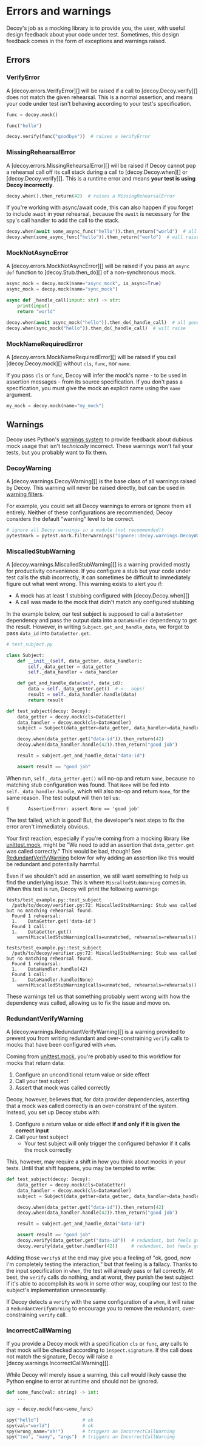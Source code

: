 # Errors and warnings

Decoy's job as a mocking library is to provide you, the user, with useful design feedback about your code under test. Sometimes, this design feedback comes in the form of exceptions and warnings raised.

## Errors

### VerifyError

A [decoy.errors.VerifyError][] will be raised if a call to [decoy.Decoy.verify][] does not match the given rehearsal. This is a normal assertion, and means your code under test isn't behaving according to your test's specification.

```python
func = decoy.mock()

func("hello")

decoy.verify(func("goodbye"))  # raises a VerifyError
```

### MissingRehearsalError

A [decoy.errors.MissingRehearsalError][] will be raised if Decoy cannot pop a rehearsal call off its call stack during a call to [decoy.Decoy.when][] or [decoy.Decoy.verify][]. This is a runtime error and means **your test is using Decoy incorrectly**.

```python
decoy.when().then_return(42)  # raises a MissingRehearsalError
```

If you're working with async/await code, this can also happen if you forget to include `await` in your rehearsal, because the `await` is necessary for the spy's call handler to add the call to the stack.

```python
decoy.when(await some_async_func("hello")).then_return("world")  # all good
decoy.when(some_async_func("hello")).then_return("world")  # will raise
```

### MockNotAsyncError

A [decoy.errors.MockNotAsyncError][] will be raised if you pass an `async def` function to [decoy.Stub.then_do][] of a non-synchronous mock.

```python
async_mock = decoy.mock(name="async_mock", is_async=True)
async_mock = decoy.mock(name="sync_mock")

async def _handle_call(input: str) -> str:
    print(input)
    return "world"

decoy.when(await async_mock("hello")).then_do(_handle_call)  # all good
decoy.when(sync_mock("hello")).then_do(_handle_call)  # will raise
```

### MockNameRequiredError

A [decoy.errors.MockNameRequiredError][] will be raised if you call [decoy.Decoy.mock][] without `cls`, `func`, nor `name`.

If you pass `cls` or `func`, Decoy will infer the mock's name - to be used in assertion messages - from its source specification. If you don't pass a specification, you must give the mock an explicit name using the `name` argument.

```python
my_mock = decoy.mock(name="my_mock")
```

## Warnings

Decoy uses Python's [warnings system][] to provide feedback about dubious mock usage that isn't _technically_ incorrect. These warnings won't fail your tests, but you probably want to fix them.

[warnings system]: https://docs.python.org/3/library/warnings.html

### DecoyWarning

A [decoy.warnings.DecoyWarning][] is the base class of all warnings raised by Decoy. This warning will never be raised directly, but can be used in [warning filters][].

For example, you could set all Decoy warnings to errors or ignore them all entirely. Neither of these configurations are recommended; Decoy considers the default "warning" level to be correct.

```python
# ignore all Decoy warnings in a module (not recommended!)
pytestmark = pytest.mark.filterwarnings("ignore::decoy.warnings.DecoyWarning")
```

[warning filters]: https://docs.pytest.org/en/latest/how-to/capture-warnings.html

### MiscalledStubWarning

A [decoy.warnings.MiscalledStubWarning][] is a warning provided mostly for productivity convenience. If you configure a stub but your code under test calls the stub incorrectly, it can sometimes be difficult to immediately figure out what went wrong. This warning exists to alert you if:

-   A mock has at least 1 stubbing configured with [decoy.Decoy.when][]
-   A call was made to the mock that didn't match any configured stubbing

In the example below, our test subject is supposed to call a `DataGetter` dependency and pass the output data into a `DataHandler` dependency to get the result. However, in writing `Subject.get_and_handle_data`, we forgot to pass `data_id` into `DataGetter.get`.

```python
# test_subject.py

class Subject:
    def __init__(self, data_getter, data_handler):
        self._data_getter = data_getter
        self._data_handler = data_handler

    def get_and_handle_data(self, data_id):
        data = self._data_getter.get()  # <-- oops!
        result = self._data_handler.handle(data)
        return result

def test_subject(decoy: Decoy):
    data_getter = decoy.mock(cls=DataGetter)
    data_handler = decoy.mock(cls=DataHandler)
    subject = Subject(data_getter=data_getter, data_handler=data_handler)

    decoy.when(data_getter.get("data-id")).then_return(42)
    decoy.when(data_handler.handle(42)).then_return("good job")

    result = subject.get_and_handle_data("data-id")

    assert result == "good job"
```

When run, `self._data_getter.get()` will no-op and return `None`, because no matching stub configuration was found. That `None` will be fed into `self._data_handler.handle`, which will also no-op and return `None`, for the same reason. The test output will then tell us:

```shell
E       AssertionError: assert None == 'good job'
```

The test failed, which is good! But, the developer's next steps to fix the error aren't immediately obvious.

Your first reaction, especially if you're coming from a mocking library like [unittest.mock][], might be "We need to add an assertion that `data_getter.get` was called correctly." This would be bad, though! See [RedundantVerifyWarning](#RedundantVerifyWarning) below for why adding an assertion like this would be redundant and potentially harmful.

Even if we shouldn't add an assertion, we still want something to help us find the underlying issue. This is where `MiscalledStubWarning` comes in. When this test is run, Decoy will print the following warnings:

```shell
tests/test_example.py::test_subject
  /path/to/decoy/verifier.py:72: MiscalledStubWarning: Stub was called but no matching rehearsal found.
  Found 1 rehearsal:
  1.    DataGetter.get('data-id')
  Found 1 call:
  1.    DataGetter.get()
    warn(MiscalledStubWarning(calls=unmatched, rehearsals=rehearsals))

tests/test_example.py::test_subject
  /path/to/decoy/verifier.py:72: MiscalledStubWarning: Stub was called but no matching rehearsal found.
  Found 1 rehearsal:
  1.    DataHandler.handle(42)
  Found 1 call:
  1.    DataHandler.handle(None)
    warn(MiscalledStubWarning(calls=unmatched, rehearsals=rehearsals))
```

These warnings tell us that something probably went wrong with how the dependency was called, allowing us to fix the issue and move on.

[unittest.mock]: https://docs.python.org/3/library/unittest.mock.html

### RedundantVerifyWarning

A [decoy.warnings.RedundantVerifyWarning][] is a warning provided to prevent you from writing redundant and over-constraining `verify` calls to mocks that have been configured with `when`.

Coming from [unittest.mock][], you're probably used to this workflow for mocks that return data:

1. Configure an unconditional return value or side effect
2. Call your test subject
3. Assert that mock was called correctly

Decoy, however, believes that, for data provider dependencies, asserting that a mock was called correctly is an over-constraint of the system. Instead, you set up Decoy stubs with:

1. Configure a return value or side effect **if and only if it is given the correct input**
2. Call your test subject
    - Your test subject will only trigger the configured behavior if it calls the mock correctly

This, however, may require a shift in how you think about mocks in your tests. Until that shift happens, you may be tempted to write:

```python
def test_subject(decoy: Decoy):
    data_getter = decoy.mock(cls=DataGetter)
    data_handler = decoy.mock(cls=DataHandler)
    subject = Subject(data_getter=data_getter, data_handler=data_handler)

    decoy.when(data_getter.get("data-id")).then_return(42)
    decoy.when(data_handler.handle(42)).then_return("good job")

    result = subject.get_and_handle_data("data-id")

    assert result == "good job"
    decoy.verify(data_getter.get("data-id"))  # redundant, but feels good
    decoy.verify(data_getter.handler(42))     # redundant, but feels good
```

Adding those `verify`s at the end may give you a feeling of "ok, good, now I'm completely testing the interaction," but that feeling is a fallacy. Thanks to the input specification in `when`, the test will already pass or fail correctly. At best, the `verify` calls do nothing, and at worst, they punish the test subject if it's able to accomplish its work in some other way, coupling our test to the subject's implementation unnecessarily.

If Decoy detects a `verify` with the same configuration of a `when`, it will raise a `RedundantVerifyWarning` to encourage you to remove the redundant, over-constraining `verify` call.

### IncorrectCallWarning

If you provide a Decoy mock with a specification `cls` or `func`, any calls to that mock will be checked according to `inspect.signature`. If the call does not match the signature, Decoy will raise a [decoy.warnings.IncorrectCallWarning][].

While Decoy will merely issue a warning, this call would likely cause the Python engine to error at runtime and should not be ignored.

```python
def some_func(val: string) -> int:
    ...

spy = decoy.mock(func=some_func)

spy("hello")                # ok
spy(val="world")            # ok
spy(wrong_name="ah!")       # triggers an IncorrectCallWarning
spy("too", "many", "args")  # triggers an IncorrectCallWarning
```

[warnings system]: https://docs.python.org/3/library/warnings.html
[warning filters]: https://docs.pytest.org/en/latest/how-to/capture-warnings.html
[unittest.mock]: https://docs.python.org/3/library/unittest.mock.html
